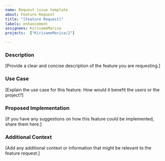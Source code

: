 ```yaml
---
name: Request issue template
about: Feature Request
title: "[Feature Request]"
labels: enhancement
assignees: KirisameMarisa
projects:  ["KirisameMarisa/2"]

---
```


### Description
[Provide a clear and concise description of the feature you are requesting.]

### Use Case
[Explain the use case for this feature. How would it benefit the users or the project?]

### Proposed Implementation
[If you have any suggestions on how this feature could be implemented, share them here.]

### Additional Context
[Add any additional context or information that might be relevant to the feature request.]
